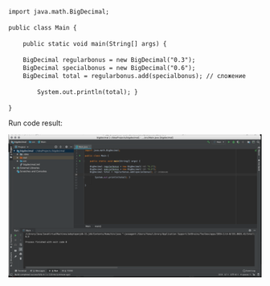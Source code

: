 ```
import java.math.BigDecimal;

public class Main {

    public static void main(String[] args) {

    BigDecimal regularbonus = new BigDecimal("0.3");
    BigDecimal specialbonus = new BigDecimal("0.6");
    BigDecimal total = regularbonus.add(specialbonus); // сложение
        
        System.out.println(total); }
        
}
```

Run code result:

![run result](https://github.com/yana-prokudina/precision/blob/master/proposed%20code%20bd.png)
